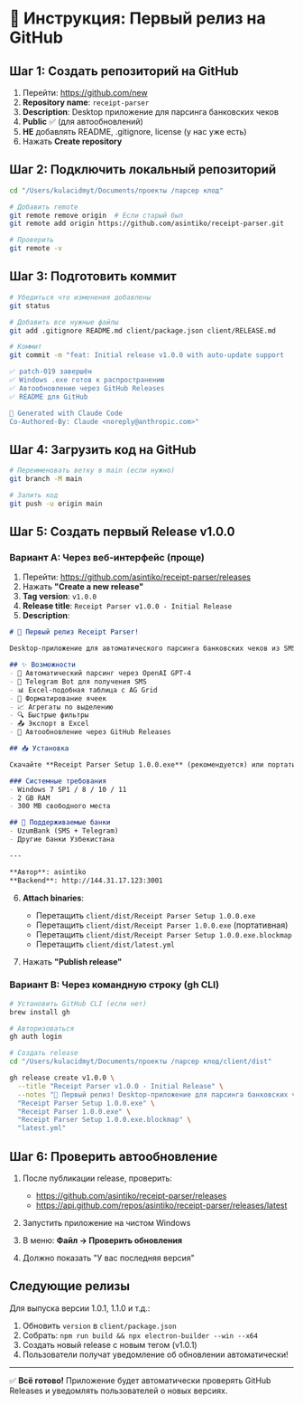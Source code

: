 # 🚀 Инструкция: Первый релиз на GitHub

## Шаг 1: Создать репозиторий на GitHub

1. Перейти: https://github.com/new
2. **Repository name**: `receipt-parser`
3. **Description**: Desktop приложение для парсинга банковских чеков
4. **Public** ✅ (для автообновлений)
5. **НЕ** добавлять README, .gitignore, license (у нас уже есть)
6. Нажать **Create repository**

## Шаг 2: Подключить локальный репозиторий

```bash
cd "/Users/kulacidmyt/Documents/проекты /парсер клод"

# Добавить remote
git remote remove origin  # Если старый был
git remote add origin https://github.com/asintiko/receipt-parser.git

# Проверить
git remote -v
```

## Шаг 3: Подготовить коммит

```bash
# Убедиться что изменения добавлены
git status

# Добавить все нужные файлы
git add .gitignore README.md client/package.json client/RELEASE.md

# Коммит
git commit -m "feat: Initial release v1.0.0 with auto-update support

✅ patch-019 завершён
✅ Windows .exe готов к распространению
✅ Автообновление через GitHub Releases
✅ README для GitHub

🤖 Generated with Claude Code
Co-Authored-By: Claude <noreply@anthropic.com>"
```

## Шаг 4: Загрузить код на GitHub

```bash
# Переименовать ветку в main (если нужно)
git branch -M main

# Залить код
git push -u origin main
```

## Шаг 5: Создать первый Release v1.0.0

### Вариант A: Через веб-интерфейс (проще)

1. Перейти: https://github.com/asintiko/receipt-parser/releases
2. Нажать **"Create a new release"**
3. **Tag version**: `v1.0.0`
4. **Release title**: `Receipt Parser v1.0.0 - Initial Release`
5. **Description**:
```markdown
# 🎉 Первый релиз Receipt Parser!

Desktop-приложение для автоматического парсинга банковских чеков из SMS и Telegram.

## ✨ Возможности
- 🤖 Автоматический парсинг через OpenAI GPT-4
- 📱 Telegram Bot для получения SMS
- 📊 Excel-подобная таблица с AG Grid
- 🎨 Форматирование ячеек
- 📈 Агрегаты по выделению
- 🔍 Быстрые фильтры
- 📤 Экспорт в Excel
- 🔄 Автообновление через GitHub Releases

## 📥 Установка

Скачайте **Receipt Parser Setup 1.0.0.exe** (рекомендуется) или портативную версию.

### Системные требования
- Windows 7 SP1 / 8 / 10 / 11
- 2 GB RAM
- 300 MB свободного места

## 🏦 Поддерживаемые банки
- UzumBank (SMS + Telegram)
- Другие банки Узбекистана

---

**Автор**: asintiko  
**Backend**: http://144.31.17.123:3001
```

6. **Attach binaries**:
   - Перетащить `client/dist/Receipt Parser Setup 1.0.0.exe`
   - Перетащить `client/dist/Receipt Parser 1.0.0.exe` (портативная)
   - Перетащить `client/dist/Receipt Parser Setup 1.0.0.exe.blockmap`
   - Перетащить `client/dist/latest.yml`

7. Нажать **"Publish release"**

### Вариант B: Через командную строку (gh CLI)

```bash
# Установить GitHub CLI (если нет)
brew install gh

# Авторизоваться
gh auth login

# Создать release
cd "/Users/kulacidmyt/Documents/проекты /парсер клод/client/dist"

gh release create v1.0.0 \
  --title "Receipt Parser v1.0.0 - Initial Release" \
  --notes "🎉 Первый релиз! Desktop-приложение для парсинга банковских чеков." \
  "Receipt Parser Setup 1.0.0.exe" \
  "Receipt Parser 1.0.0.exe" \
  "Receipt Parser Setup 1.0.0.exe.blockmap" \
  "latest.yml"
```

## Шаг 6: Проверить автообновление

1. После публикации release, проверить:
   - https://github.com/asintiko/receipt-parser/releases
   - https://api.github.com/repos/asintiko/receipt-parser/releases/latest

2. Запустить приложение на чистом Windows
3. В меню: **Файл → Проверить обновления**
4. Должно показать "У вас последняя версия"

## Следующие релизы

Для выпуска версии 1.0.1, 1.1.0 и т.д.:

1. Обновить `version` в `client/package.json`
2. Собрать: `npm run build && npx electron-builder --win --x64`
3. Создать новый release с новым тегом (v1.0.1)
4. Пользователи получат уведомление об обновлении автоматически!

---

✅ **Всё готово!** Приложение будет автоматически проверять GitHub Releases и уведомлять пользователей о новых версиях.
